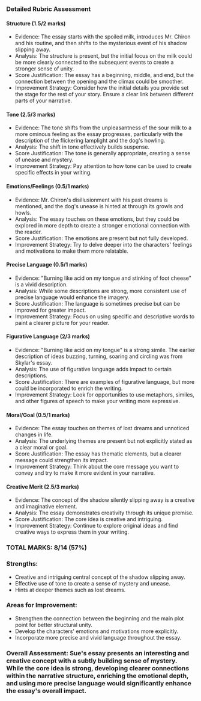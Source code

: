 ### Detailed Rubric Assessment

#### Structure (1.5/2 marks)

- Evidence: The essay starts with the spoiled milk, introduces Mr. Chiron and his routine, and then shifts to the mysterious event of his shadow slipping away.
- Analysis: The structure is present, but the initial focus on the milk could be more clearly connected to the subsequent events to create a stronger sense of unity.
- Score Justification: The essay has a beginning, middle, and end, but the connection between the opening and the climax could be smoother.
- Improvement Strategy: Consider how the initial details you provide set the stage for the rest of your story. Ensure a clear link between different parts of your narrative.

#### Tone (2.5/3 marks)

- Evidence: The tone shifts from the unpleasantness of the sour milk to a more ominous feeling as the essay progresses, particularly with the description of the flickering lamplight and the dog's howling.
- Analysis: The shift in tone effectively builds suspense.
- Score Justification: The tone is generally appropriate, creating a sense of unease and mystery.
- Improvement Strategy: Pay attention to how tone can be used to create specific effects in your writing.

#### Emotions/Feelings (0.5/1 marks)

- Evidence: Mr. Chiron's disillusionment with his past dreams is mentioned, and the dog's unease is hinted at through its growls and howls.
- Analysis: The essay touches on these emotions, but they could be explored in more depth to create a stronger emotional connection with the reader.
- Score Justification: The emotions are present but not fully developed.
- Improvement Strategy: Try to delve deeper into the characters' feelings and motivations to make them more relatable.

#### Precise Language (0.5/1 marks)

- Evidence: "Burning like acid on my tongue and stinking of foot cheese" is a vivid description.
- Analysis: While some descriptions are strong, more consistent use of precise language would enhance the imagery.
- Score Justification: The language is sometimes precise but can be improved for greater impact.
- Improvement Strategy: Focus on using specific and descriptive words to paint a clearer picture for your reader.

#### Figurative Language (2/3 marks)

- Evidence: "Burning like acid on my tongue" is a strong simile. The earlier description of ideas buzzing, turning, soaring and circling was from Skylar's essay.
- Analysis: The use of figurative language adds impact to certain descriptions.
- Score Justification: There are examples of figurative language, but more could be incorporated to enrich the writing.
- Improvement Strategy: Look for opportunities to use metaphors, similes, and other figures of speech to make your writing more expressive.

#### Moral/Goal (0.5/1 marks)

- Evidence: The essay touches on themes of lost dreams and unnoticed changes in life.
- Analysis: The underlying themes are present but not explicitly stated as a clear moral or goal.
- Score Justification: The essay has thematic elements, but a clearer message could strengthen its impact.
- Improvement Strategy: Think about the core message you want to convey and try to make it more evident in your narrative.

#### Creative Merit (2.5/3 marks)

- Evidence: The concept of the shadow silently slipping away is a creative and imaginative element.
- Analysis: The essay demonstrates creativity through its unique premise.
- Score Justification: The core idea is creative and intriguing.
- Improvement Strategy: Continue to explore original ideas and find creative ways to express them in your writing.

### TOTAL MARKS: 8/14 (57%)

### Strengths:

- Creative and intriguing central concept of the shadow slipping away.
- Effective use of tone to create a sense of mystery and unease.
- Hints at deeper themes such as lost dreams.

### Areas for Improvement:

- Strengthen the connection between the beginning and the main plot point for better structural unity.
- Develop the characters' emotions and motivations more explicitly.
- Incorporate more precise and vivid language throughout the essay.

### Overall Assessment: Sue's essay presents an interesting and creative concept with a subtly building sense of mystery. While the core idea is strong, developing clearer connections within the narrative structure, enriching the emotional depth, and using more precise language would significantly enhance the essay's overall impact.
